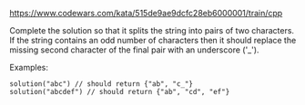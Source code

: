 https://www.codewars.com/kata/515de9ae9dcfc28eb6000001/train/cpp

Complete the solution so that it splits the string into pairs of two characters. If the string contains an odd number of 
characters then it should replace the missing second character of the final pair with an underscore ('_').

Examples:

    solution("abc") // should return {"ab", "c_"}
    solution("abcdef") // should return {"ab", "cd", "ef"}